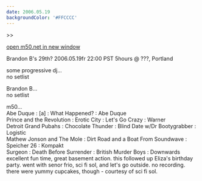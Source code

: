 ```yaml
---
date: 2006.05.19
backgroundColor: '#FFCCCC'
---
```


\>>

[open m50.net in new window](http://m50.net/)

Brandon B's 29th? 2006.05.19fr 22:00 PST 5hours @ ???, Portland  

some progressive dj...  
no setlist  

Brandon B...  
no setlist  

m50...  
Abe Duque : \[a\] : What Happened? : Abe Duque  
Prince and the Revolution : Erotic City : Let's Go Crazy : Warner  
Detroit Grand Pubahs : Chocolate Thunder : Blind Date w/Dr Bootygrabber : Logistic  
Mathew Jonson and The Mole : Dirt Road and a Boat From Soundwave : Speicher 26 : Kompakt  
Surgeon : Death Before Surrender : British Murder Boys : Downwards  
excellent fun time, great basement action. this followed up Eliza's birthday party. went with senor frio, sci fi sol, and let's go outside. no recording. there were yummy cupcakes, though - courtesy of sci fi sol.